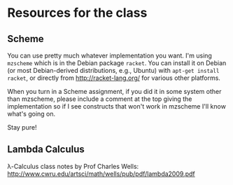 Resources for the class
=======================

Scheme
------

You can use pretty much whatever implementation you want.  I'm using
````mzscheme```` which is in the Debian package ````racket````.  You
can install it on Debian (or most Debian-derived distributions, e.g.,
Ubuntu) with ````apt-get install racket````, or directly from
http://racket-lang.org/ for various other platforms.

When you turn in a Scheme assignment, if you did it in some system
other than mzscheme, please include a comment at the top giving the
implementation so if I see constructs that won't work in mzscheme I'll
know what's going on.

Stay pure!

Lambda Calculus
---------------

λ-Calculus class notes by Prof Charles Wells:
http://www.cwru.edu/artsci/math/wells/pub/pdf/lambda2009.pdf
